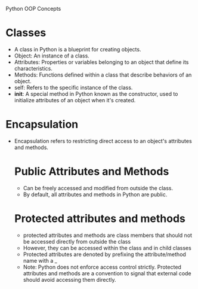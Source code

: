 Python OOP Concepts

# Classes
* A class in Python is a blueprint for creating objects.
* Object: An instance of a class.
* Attributes: Properties or variables belonging to an object that define its characteristics.
* Methods: Functions defined within a class that describe behaviors of an object.
* self: Refers to the specific instance of the class.
* __init__: A special method in Python known as the constructor, used to initialize attributes of an object when it's created.



# Encapsulation
* Encapsulation refers to restricting direct access to an object's attributes and methods.
  # Public Attributes and Methods
    * Can be freely accessed and modified from outside the class.
    * By default, all attributes and methods in Python are public.

  # Protected attributes and methods
    * protected attributes and methods are class members that should not be accessed directly from outside the class
    * However, they can be accessed within the class and in child classes 
    * Protected attributes are denoted by prefixing the attribute/method name with a _
    * Note: Python does not enforce access control strictly. Protected attributes and methods are a convention to signal that external code should avoid accessing them directly.
